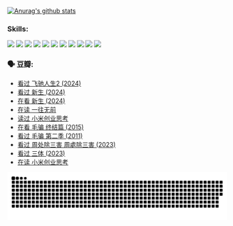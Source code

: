 
[![Anurag's github stats](https://github-readme-stats.vercel.app/api?username=w940853815)](https://github.com/anuraghazra/github-readme-stats)

### Skills:

<code><img height="32" src="https://cdn.jsdelivr.net/npm/simple-icons@v5/icons/python.svg"></code>
<code><img height="32" src="https://cdn.jsdelivr.net/npm/simple-icons@v5/icons/javascript.svg"></code>
<code><img height="32" src="https://cdn.jsdelivr.net/npm/simple-icons@v5/icons/django.svg"></code>
<code><img height="32" src="https://cdn.jsdelivr.net/npm/simple-icons@v5/icons/flask.svg"></code>
<code><img height="32" src="https://cdn.jsdelivr.net/npm/simple-icons@v5/icons/vuetify.svg"></code>
<code><img height="32" src="https://cdn.jsdelivr.net/npm/simple-icons@v5/icons/git.svg"></code>
<code><img height="32" src="https://cdn.jsdelivr.net/npm/simple-icons@v5/icons/docker.svg"></code>
<code><img height="32" src="https://cdn.jsdelivr.net/npm/simple-icons@v5/icons/postgresql.svg"></code>
<code><img height="32" src="https://cdn.jsdelivr.net/npm/simple-icons@v5/icons/elasticsearch.svg"></code>
<code><img height="32" src="https://cdn.jsdelivr.net/npm/simple-icons@v5/icons/macos.svg"></code>
<code><img height="32" src="https://cdn.jsdelivr.net/npm/simple-icons@v5/icons/linux.svg"></code>

### 🗣 豆瓣:

<!-- DOUBAN-ACTIVITIES:START -->
- [看过 飞驰人生2‎ (2024)](https://www.douban.com/people/136069238/status/4616048805/?_i=16581664)
- [看过 新生‎ (2024)](https://www.douban.com/people/136069238/status/4612373431/?_i=16581664)
- [在看 新生‎ (2024)](https://www.douban.com/people/136069238/status/4607441062/?_i=16581664)
- [在读 一往无前](https://www.douban.com/people/136069238/status/4590507310/?_i=16581664)
- [读过 小米创业思考](https://www.douban.com/people/136069238/status/4590506983/?_i=16581664)
- [在看 毛骗 终结篇‎ (2015)](https://www.douban.com/people/136069238/status/4581971924/?_i=16581664)
- [看过 毛骗 第二季‎ (2011)](https://www.douban.com/people/136069238/status/4581971810/?_i=16581664)
- [看过 周处除三害 周處除三害‎ (2023)](https://www.douban.com/people/136069238/status/4575646701/?_i=16581664)
- [看过 三体‎ (2023)](https://www.douban.com/people/136069238/status/4574263039/?_i=16581664)
- [在读 小米创业思考](https://www.douban.com/people/136069238/status/4572047905/?_i=16581664)
<!-- DOUBAN-ACTIVITIES:END -->


![Snake animation](https://raw.githubusercontent.com/w940853815/w940853815/output/github-contribution-grid-snake.svg)

<!--
**w940853815/w940853815** is a ✨ _special_ ✨ repository because its `README.md` (this file) appears on your GitHub profile.

Here are some ideas to get you started:

- 🔭 I’m currently working on ...
- 🌱 I’m currently learning ...
- 👯 I’m looking to collaborate on ...
- 🤔 I’m looking for help with ...
- 💬 Ask me about ...
- 📫 How to reach me: ...
- 😄 Pronouns: ...
- ⚡ Fun fact: ...
-->
